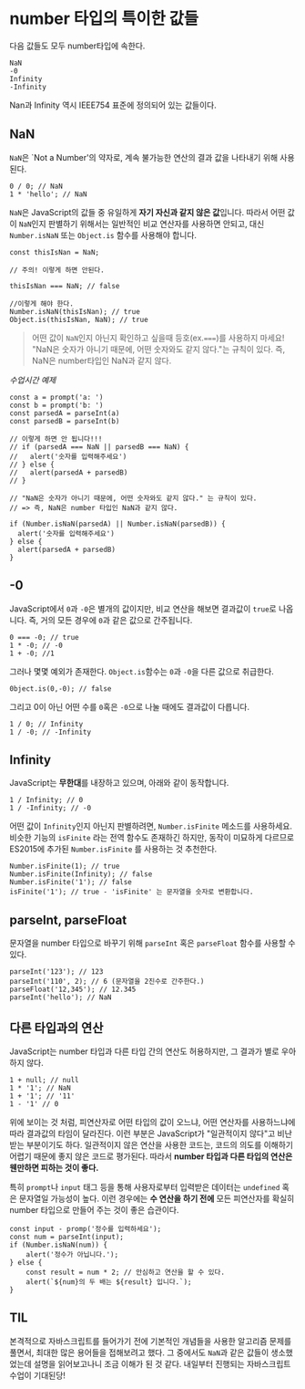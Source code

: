 # number 타입의 특이한 값들

다음 값들도 모두 number타입에 속한다.
```
NaN
-0
Infinity
-Infinity
```

Nan과 Infinity 역시 IEEE754 표준에 정의되어 있는 값들이다.

## NaN

`NaN`은 `Not a Number'의 약자로, 계속 불가능한 연산의 결과 값을 나타내기 위해 사용된다. 

```
0 / 0; // NaN
1 * 'hello'; // NaN
```

`NaN`은 JavaScript의 값들 중 유일하게 **자기 자신과 같지 않은 값**입니다. 따라서 어떤 값이 `NaN`인지 판별하기 위해서는 일반적인 비교 연산자를 사용하면 안되고, 대신 `Number.isNaN` 또는 `Object.is` 함수를 사용해야 합니다. 

```
const thisIsNan = NaN;

// 주의! 이렇게 하면 안된다. 

thisIsNan === NaN; // false

//이렇게 해야 한다. 
Number.isNaN(thisIsNan); // true
Object.is(thisIsNan, NaN); // true
``` 

> 어떤 값이 `NaN`인지 아닌지 확인하고 싶을때 등호(ex.`===`)를 사용하지 마세요! "NaN은 숫자가 아니기 때문에, 어떤 숫자와도 같지 않다."는 규칙이 있다. 즉, NaN은 number타입인 NaN과 같지 않다.


_수업시간 예제_ 

```
const a = prompt('a: ')
const b = prompt('b: ')
const parsedA = parseInt(a)
const parsedB = parseInt(b)

// 이렇게 하면 안 됩니다!!!
// if (parsedA === NaN || parsedB === NaN) {
//   alert('숫자를 입력해주세요')
// } else {
//   alert(parsedA + parsedB)
// }

// "NaN은 숫자가 아니기 때문에, 어떤 숫자와도 같지 않다." 는 규칙이 있다.
// => 즉, NaN은 number 타입인 NaN과 같지 않다.

if (Number.isNaN(parsedA) || Number.isNaN(parsedB)) {
  alert('숫자를 입력해주세요')
} else {
  alert(parsedA + parsedB)
}
```



## -0

JavaScript에서 `0`과 `-0`은 별개의 값이지만, 비교 연산을 해보면 결과값이 `true`로 나옵니다. 즉, 거의 모든 경우에 `0`과 같은 값으로 간주됩니다. 

```
0 === -0; // true
1 * -0; // -0
1 + -0; //1 
``` 

그러나 몇몇 예외가 존재한다. `Object.is`함수는 `0`과 `-0`을 다른 값으로 취급한다. 

```
0bject.is(0,-0); // false
```

그리고 0이 아닌 어떤 수를 `0`혹은 `-0`으로 나눌 때에도 결과값이 다릅니다. 

```
1 / 0; // Infinity
1 / -0; // -Infinity
```

## Infinity

JavaScript는 **무한대**를 내장하고 있으며, 아래와 같이 동작합니다. 

```
1 / Infinity; // 0
1 / -Infinity; // -0
```

어떤 값이 `Infinity`인지 아닌지 판별하려면, `Number.isFinite` 메소드를 사용하세요. 비슷한 기능의 `isFinite` 라는 전역 함수도 존재하긴 하지만, 동작이 미묘하게 다르므로 ES2015에 추가된 `Number.isFinite` 를 사용하는 것 추천한다.

```
Number.isFinite(1); // true
Number.isFinite(Infinity); // false
Number.isFinite('1'); // false
isFinite('1'); // true - 'isFinite' 는 문자열을 숫자로 변환합니다.
``` 

## parselnt, parseFloat

문자열을 number 타입으로 바꾸기 위해 `parseInt` 혹은 `parseFloat` 함수를 사용할 수 있다.

```
parseInt('123'); // 123
parseInt('110', 2); // 6 (문자열을 2진수로 간주한다.)
parseFloat('12,345'); // 12.345
parseInt('hello'); // NaN
```

## 다른 타입과의 연산

JavaScript는 number 타입과 다른 타입 간의 연산도 허용하지만, 그 결과가 별로 우아하지 않다.

```
1 + null; // null
1 * '1'; // NaN
1 + '1'; // '11'
1 - '1' // 0
```

위에 보이는 것 처럼, 피연산자로 어떤 타입의 값이 오느냐, 어떤 연산자를 사용하느냐에 따라 결과값의 타임이 달라진다. 이런 부분은 JavaScript가 "일관적이지 않다"고 비난받는 부분이기도 하다. 일관적이지 않은 연산을 사용한 코드는, 코드의 의도를 이해하기 어렵기 때문에 좋지 않은 코드로 평가된다. 따라서 **number 타입과 다른 타입의 연산은 웬만하면 피하는 것이 좋다.**

특히 `prompt`나 `input` 태그 등을 통해 사용자로부터 입력받은 데이터는 `undefined` 혹은 문자열일 가능성이 높다. 이런 경우에는 **수 연산을 하기 전에** 모든 피연산자를 확실히 number 타입으로 만들어 주는 것이 좋은 습관이다. 

```
const input - promp('정수를 입력하세요');
const num = parseInt(input);
if (Number.isNaN(num)) {
	alert('정수가 아닙니다.');
} else {
	const result = num * 2; // 안심하고 연산을 할 수 있다.
	alert(`${num}의 두 배는 ${result} 입니다.`);
}
```

## TIL

본격적으로 자바스크립트를 들어가기 전에 기본적인 개념들을 사용한 알고리즘 문제를 풀면서, 최대한 많은 용어들을 접해보려고 했다. 그 중에서도 `NaN`과 같은 값들이 생소했었는데 설명을 읽어보고나니 조금 이해가 된 것 같다. 내일부터 진행되는 자바스크립트 수업이 기대된당!
